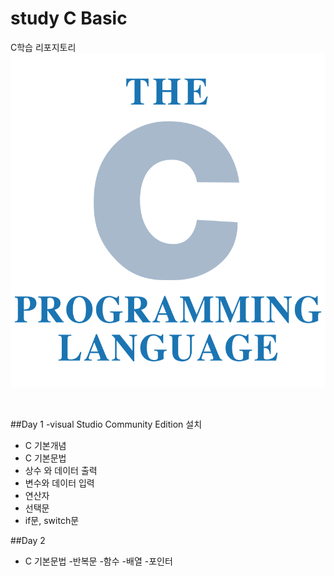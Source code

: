 # study C Basic
C학습 리포지토리
![C로고](https://raw.githubusercontent.com/donghu98/studyC-kasan-/main/images/C.png)


<br/>

##Day 1
-visual Studio Community Edition 설치
- C 기본개념
- C 기본문법
 -  상수 와 데이터 출력
 -  변수와 데이터 입력
 -  연산자
 -  선택문
  - if문, switch문    

##Day 2
- C 기본문법
  -반복문
  -함수
  -배열
  -포인터
